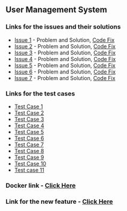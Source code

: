 ## User Management System

### Links for the issues and their solutions
- [Issue 1](https://github.com/VamsiNayunipati/user_management_finalProject/issues/2) - Problem and Solution, [Code Fix](https://github.com/VamsiNayunipati/user_management_finalProject/commit/4821afe0e05296869d5863b129cee15b47f0a0f6)
- [Issue 2](https://github.com/VamsiNayunipati/user_management_finalProject/issues/3) - Problem and Solution, [Code Fix](https://github.com/VamsiNayunipati/user_management_finalProject/commit/4cb5ae7bc0d70a8650a022c9f9f6870c11e41c65)
- [Issue 3](https://github.com/VamsiNayunipati/user_management_finalProject/issues/6) - Problem and Solution, [Code Fix](https://github.com/VamsiNayunipati/user_management_finalProject/commit/05fe9794bc43ea917f7010b8745bc00abe059654)  
- [Issue 4](https://github.com/VamsiNayunipati/user_management_finalProject/issues/11) - Problem and Solution, [Code Fix](https://github.com/VamsiNayunipati/user_management_finalProject/commit/f6a7e026c1d66d9df229de42562fd7141b2bcd8a)
- [Issue 5](https://github.com/VamsiNayunipati/user_management_finalProject/issues/8) - Problem and Solution, [Code Fix](https://github.com/VamsiNayunipati/user_management_finalProject/commit/3ec8814fdb880e196fc50d14c39a187ee0ea400d)
- [Issue 6](https://github.com/VamsiNayunipati/user_management_finalProject/issues/9) - Problem and Solution, [Code Fix](https://github.com/VamsiNayunipati/user_management_finalProject/commit/3ec8814fdb880e196fc50d14c39a187ee0ea400d)
- [Issue 7](https://github.com/VamsiNayunipati/user_management_finalProject/issues/10) - Problem and Solution, [Code Fix]()


### Links for the test cases
- [Test Case 1](https://github.com/VamsiNayunipati/user_management_finalProject/commit/f44c046ab1d9eea8dcae12474b4cff8f0bb699a4)
- [Test Case 2](https://github.com/VamsiNayunipati/user_management_finalProject/commit/9257ad2b9d129a10fe3af6d5845cc595a2f976fa)
- [Test Case 3](https://github.com/VamsiNayunipati/user_management_finalProject/commit/ff965ddfac29728c73eafc58697dd5b05a875478)
- [Test Case 4](https://github.com/VamsiNayunipati/user_management_finalProject/commit/6c9edc8160e6a2d56831ff85706be91c20eea85b)
- [Test Case 5](https://github.com/VamsiNayunipati/user_management_finalProject/commit/444ba9e6813e25dce93bbc8db04694074603fbca)
- [Test Case 6](https://github.com/VamsiNayunipati/user_management_finalProject/commit/193664d6ae49a45a27f2c2b5896ca361c9c5cdc5)
- [Test Case 7](https://github.com/VamsiNayunipati/user_management_finalProject/commit/c3612d37812d4401ce66015cbbdc867dc336338a)
- [Test Case 8](https://github.com/VamsiNayunipati/user_management_finalProject/commit/4bde505a0754bcaeb986ccffb53d60a12f145522)
- [Test Case 9](https://github.com/VamsiNayunipati/user_management_finalProject/commit/511834583ff80f7015e95b2bdd5d7864301ec4d7)
- [Test Case 10](https://github.com/VamsiNayunipati/user_management_finalProject/commit/7483c23933f1399827d40eda4759b3bd159709ad)  
- [Test case 11](https://github.com/VamsiNayunipati/user_management_finalProject/commit/7483c23933f1399827d40eda4759b3bd159709ad)

### Docker link - [Click Here](https://hub.docker.com/repository/docker/vamsinayunipati/wsd_final/general)

### Link for the new feature - [Click Here](https://github.com/VamsiNayunipati/user_management_finalProject/commit/33ba8ecac0ce4fa0dda493fec2f5b5566d89d102)
